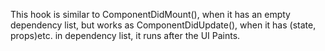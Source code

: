 This hook is similar to ComponentDidMount(), when it has an empty dependency list, but works as ComponentDidUpdate(), when it has (state, props)etc. in dependency list, it runs after the UI Paints.
